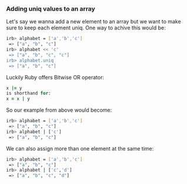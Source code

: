 ### Adding uniq values to an array

Let's say we wanna add a new element to an array but we want to make sure to keep each element uniq. One way to achive this would be:

```bash
irb> alphabet = ['a','b','c']
 => ["a", "b", "c"]
irb> alphabet << 'c'
 => ["a", "b", "c", "c"]
irb> alphabet.uniq
 => ["a", "b", "c"]
```

Luckily Ruby offers Bitwise OR operator:

```ruby
x |= y
is shorthand for:
x = x | y
```

So our example from above would become:

```bash
irb> alphabet = ['a','b','c']
 => ["a", "b", "c"]
irb> alphabet | ['c']
 => ["a", "b", "c"]
```

We can also assign more than one element at the same time:

```bash
irb> alphabet = ['a','b','c']
 => ["a", "b", "c"]
irb> alphabet | ['c','d']
 => ["a", "b", "c", "d"]
```

